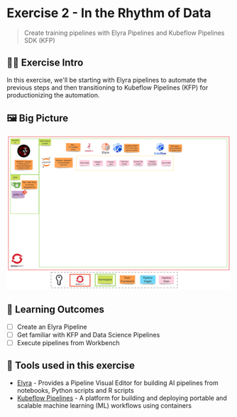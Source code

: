 # Exercise 2 - In the Rhythm of Data
> Create training pipelines with Elyra Pipelines and Kubeflow Pipelines SDK (KFP)

## 👨‍🍳 Exercise Intro

In this exercise, we'll be starting with Elyra pipelines to automate the previous steps and then transitioning to Kubeflow Pipelines (KFP) for productionizing the automation.

## 🖼️ Big Picture

![big-picture](./images/big-picture.jpg)

## 🔮 Learning Outcomes

- [ ] Create an Elyra Pipeline
- [ ] Get familiar with KFP and Data Science Pipelines
- [ ] Execute pipelines from Workbench

## 🔨 Tools used in this exercise
* <span style="color:blue;">[Elyra](https://elyra.readthedocs.io/en/latest/getting_started/overview.html)</span> - Provides a Pipeline Visual Editor for building AI pipelines from notebooks, Python scripts and R scripts
* <span style="color:blue;">[Kubeflow Pipelines](https://www.kubeflow.org/docs/components/pipelines/overview/)</span> -  A platform for building and deploying portable and scalable machine learning (ML) workflows using containers
